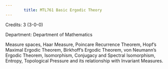 ```yaml
---
        title: MTL761 Basic Ergodic Theory
---
```

Credits: 3 (3-0-0)

Department: Department of Mathematics

Measure spaces, Haar Measure, Poincare Recurrence Theorem, Hopf’s Maximal Ergodic Theorem, Birkhoff’s Ergodic Theorem, von Neumann’s Ergodic Theorem, Isomorphism, Conjugacy and Spectral Isomorphism, Entropy, Topological Pressure and its relationship with Invariant Measures.